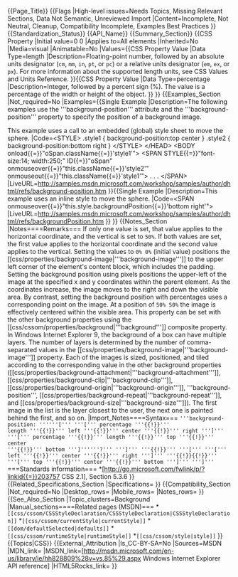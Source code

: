 {{Page_Title}}
{{Flags
|High-level issues=Needs Topics, Missing Relevant Sections, Data Not Semantic, Unreviewed Import
|Content=Incomplete, Not Neutral, Cleanup, Compatibility Incomplete, Examples Best Practices
}}
{{Standardization_Status}}
{{API_Name}}
{{Summary_Section}}
{{CSS Property
|Initial value=0 0
|Applies to=All elements
|Inherited=No
|Media=visual
|Animatable=No
|Values={{CSS Property Value
|Data Type=length
|Description=Floating-point number, followed by an absolute units designator (<code>cm</code>, <code>mm</code>, <code>in</code>, <code>pt</code>, or <code>pc</code>) or a relative units designator (<code>em</code>, <code>ex</code>, or <code>px</code>). For more information about the supported length units, see CSS Values and Units Reference.
}}{{CSS Property Value
|Data Type=percentage
|Description=Integer, followed by a percent sign (%). The value is a percentage of the width or height of the object.
}}
}}
{{Examples_Section
|Not_required=No
|Examples={{Single Example
|Description=The following examples use the '''background-position''' attribute and the '''background-position''' property to specify the position of a background image.

This example uses a call to an embedded (global) style sheet to move the sphere.
|Code=&lt;STYLE&gt;
    .style1 { background-position:top center }
    .style2 { background-position:bottom right }
&lt;/STYLE&gt;
&lt;/HEAD&gt;
&lt;BODY onload{{=}}"oSpan.className{{=}}'style1'"&gt;
&lt;SPAN STYLE{{=}}"font-size:14; width:250;" ID{{=}}"oSpan"
    onmouseover{{=}}"this.className{{=}}'style2'" onmouseout{{=}}"this.className{{=}}'style1'"&gt;
. . . &lt;/SPAN&gt;
|LiveURL=http://samples.msdn.microsoft.com/workshop/samples/author/dhtml/refs/background-position.htm
}}{{Single Example
|Description=This example uses an inline style to move the sphere.
|Code=&lt;SPAN onmouseover{{=}}"this.style.backgroundPosition{{=}}'bottom right'"&gt;
|LiveURL=http://samples.msdn.microsoft.com/workshop/samples/author/dhtml/refs/backgroundPosition.htm
}}
}}
{{Notes_Section
|Notes====Remarks===
If only one value is set, that value applies to the horizontal coordinate, and the vertical is set to <code>50%</code>. If both values are set, the first value applies to the horizontal coordinate and the second value applies to the vertical.
Setting the values to <code>0% 0%</code> (initial value) positions the [[css/properties/background-image|'''background-image''']] to the upper left corner of the element's content block, which includes the padding.
Setting the background position using pixels positions the upper-left of the image at the specified x and y coordinates within the parent element. As the coordinates increase, the image moves to the right and down the visible area. By contrast, setting the background position with percentages uses a corresponding point on the image. At a position of <code>50% 50%</code> the image is effectively centered within the visible area.
This property can be set with the other background properties using the [[css/cssom/properties/background|'''background''']] composite property.
In Windows Internet Explorer 9, the background of a box can have multiple layers. The number of layers is determined by the number of comma-separated values in the [[css/properties/background-image|'''background-image''']] property. Each of the images is sized, positioned, and tiled according to the corresponding value in the other background properties ([[css/properties/background-attachment|'''background-attachment''']], [[css/properties/background-clip|'''background-clip''']], [[css/properties/background-origin|'''background-origin''']], '''background-position''', [[css/properties/background-repeat|'''background-repeat''']], and [[css/properties/background-size|'''background-size''']]). The first image in the list is the layer closest to the user, the next one is painted behind the first, and so on.
|Import_Notes====Syntax===
<code>'''background-position: ''''''[''' '''[''' percentage '''{{!}}''' length '''{{!}}''' left '''{{!}}''' center '''{{!}}''' right ''']''' '''[''' percentage '''{{!}}''' length '''{{!}}''' top '''{{!}}''' center '''{{!}}''' bottom ''']''''''?''' ''']''' '''{{!}}''' '''[''' '''[''' left '''{{!}}''' center '''{{!}}''' right ''']''' '''{{!}}{{!}}''' '''[''' top '''{{!}}''' center '''{{!}}''' bottom ''']''' ''']'''</code>
===Standards information===
*[http://go.microsoft.com/fwlink/p/?linkid{{=}}203757 CSS 2.1], Section 5.3.6
}}
{{Related_Specifications_Section
|Specifications=
}}
{{Compatibility_Section
|Not_required=No
|Desktop_rows=
|Mobile_rows=
|Notes_rows=
}}
{{See_Also_Section
|Topic_clusters=Background
|Manual_sections====Related pages (MSDN)===
*<code>[[css/cssom/CSSStyleDeclaration/CSSStyleDeclaration|CSSStyleDeclaration]]</code>
*<code>[[css/cssom/currentStyle|currentStyle]]</code>
*<code>[[dom/defaultSelected|defaults]]</code>
*<code>[[css/cssom/runtimeStyle|runtimeStyle]]</code>
*<code>[[css/cssom/style|style]]</code>
}}
{{Topics|CSS}}
{{External_Attribution
|Is_CC-BY-SA=No
|Sources=MSDN
|MDN_link=
|MSDN_link=[http://msdn.microsoft.com/en-us/library/ie/hh828809%28v=vs.85%29.aspx Windows Internet Explorer API reference]
|HTML5Rocks_link=
}}